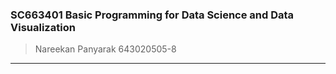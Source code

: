 ### SC663401 Basic Programming for Data Science and Data Visualization
> Nareekan Panyarak 643020505-8
---------------------------------

